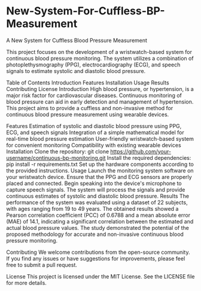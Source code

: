 # New-System-For-Cuffless-BP-Measurement
A New System for Cuffless Blood Pressure Measurement

This project focuses on the development of a wristwatch-based system for continuous blood pressure monitoring. The system utilizes a combination of photoplethysmography (PPG), electrocardiography (ECG), and speech signals to estimate systolic and diastolic blood pressure.

Table of Contents
Introduction
Features
Installation
Usage
Results
Contributing
License
Introduction
High blood pressure, or hypertension, is a major risk factor for cardiovascular diseases. Continuous monitoring of blood pressure can aid in early detection and management of hypertension. This project aims to provide a cuffless and non-invasive method for continuous blood pressure measurement using wearable devices.

Features
Estimation of systolic and diastolic blood pressure using PPG, ECG, and speech signals
Integration of a simple mathematical model for real-time blood pressure estimation
User-friendly wristwatch-based system for convenient monitoring
Compatibility with existing wearable devices
Installation
Clone the repository: git clone https://github.com/your-username/continuous-bp-monitoring.git
Install the required dependencies: pip install -r requirements.txt
Set up the hardware components according to the provided instructions.
Usage
Launch the monitoring system software on your wristwatch device.
Ensure that the PPG and ECG sensors are properly placed and connected.
Begin speaking into the device's microphone to capture speech signals.
The system will process the signals and provide continuous estimates of systolic and diastolic blood pressure.
Results
The performance of the system was evaluated using a dataset of 22 subjects, with ages ranging from 19 to 49 years. The obtained results showed a Pearson correlation coefficient (PCC) of 0.6788 and a mean absolute error (MAE) of 14.1, indicating a significant correlation between the estimated and actual blood pressure values. The study demonstrated the potential of the proposed methodology for accurate and non-invasive continuous blood pressure monitoring.

Contributing
We welcome contributions from the open-source community. If you find any issues or have suggestions for improvements, please feel free to submit a pull request.

License
This project is licensed under the MIT License. See the LICENSE file for more details.
